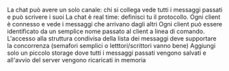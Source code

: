 La chat può avere un solo canale: chi si collega vede tutti i messaggi passati e può scrivere i suoi
La chat è real time: definisci tu il protocollo. Ogni client è connesso e vede i messaggi che arrivano dagli altri
Ogni client può essere identificato da un semplice nome passato al client a linea di comando.
L'accesso alla struttura condivisa della lista dei messaggi deve supportare la concorrenza (semafori semplici o letttori/scrittori vanno bene)
Aggiungi solo un piccolo storage dove tutti i messaggi passati vengono salvati e all'avvio del server vengono ricaricati in memoria